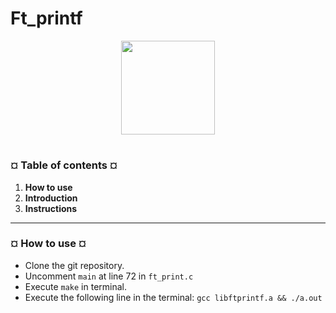 # Ft_printf
<p align="center"><img src="https://42wolfsburg.de/wp-content/uploads/2021/08/42wolfsburg_instagram_logo.jpeg" width="150" height="150" />

#
<h3><b>¤ Table of contents ¤</b></h3>

1) <b>How to use</b>
2) <b>Introduction</b>
3) <b>Instructions</b>

---
<h3><b>¤ How to use ¤</b></h3>

* Clone the git repository.
* Uncomment `main` at line 72 in `ft_print.c`
* Execute `make` in terminal.
* Execute the following line in the terminal: `gcc libftprintf.a && ./a.out`
